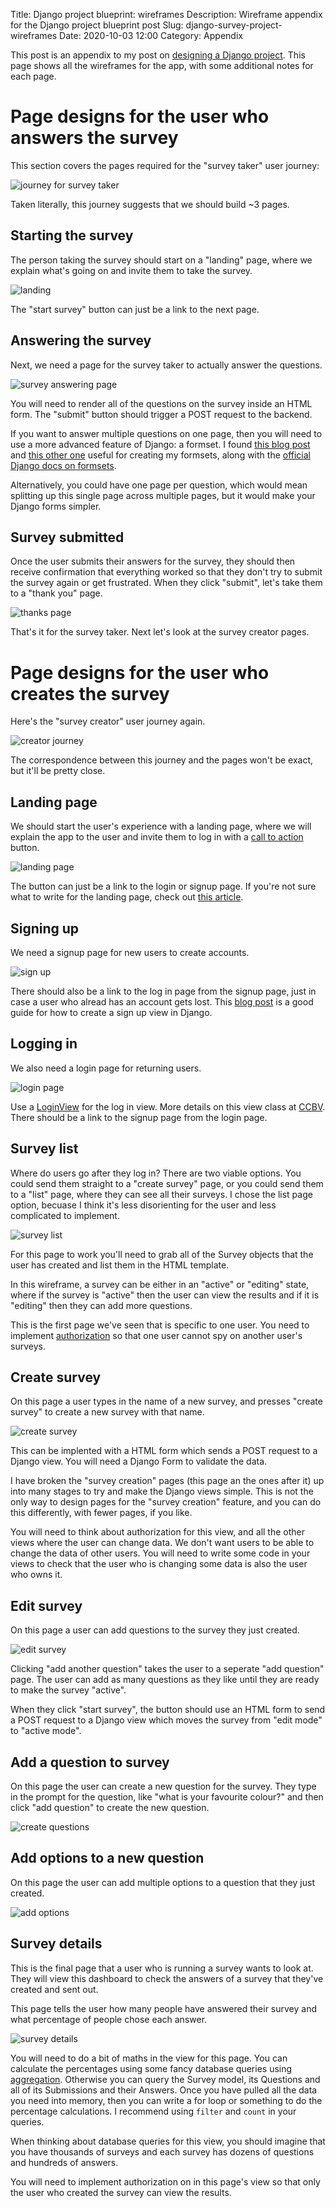 Title: Django project blueprint: wireframes
Description: Wireframe appendix for the Django project blueprint post
Slug: django-survey-project-wireframes
Date: 2020-10-03 12:00
Category: Appendix

This post is an appendix to my post on [designing a Django project]({filename}/survey/django-survey-project.md). This page shows all the wireframes for the app, with some additional notes for each page.

<h1>Page designs for the user who answers the survey</h1>

This section covers the pages required for the "survey taker" user journey:

![journey for survey taker]({attach}/img/survey/journey-taker.png)

Taken literally, this journey suggests that we should build ~3 pages. 

<h2 id="start">Starting the survey</h2>

The person taking the survey should start on a "landing" page, where we explain what's going on and invite them to take the survey.

![landing]({attach}/img/survey/wireframes/page-start.png)

The "start survey" button can just be a link to the next page.

<h2 id="answer">Answering the survey</h2>

Next, we need a page for the survey taker to actually answer the questions.

![survey answering page]({attach}/img/survey/wireframes/page-submit.png)

You will need to render all of the questions on the survey inside an HTML form. The "submit" button should trigger a POST request to the backend. 


If you want to answer multiple questions on one page, then you will need to use a more advanced feature of Django: a formset. I found [this blog post](https://whoisnicoleharris.com/2015/01/06/implementing-django-formsets.html) and [this other one](https://jacobian.org/2010/feb/28/dynamic-form-generation/) useful for creating my formsets, along with the [official Django docs on formsets](https://docs.djangoproject.com/en/3.1/topics/forms/formsets/).

Alternatively, you could have one page per question, which would mean splitting up this single page across multiple pages, but it would make your Django forms simpler.

<h2 id="submit">Survey submitted</h2>

Once the user submits their answers for the survey, they should then receive confirmation that everything worked so that they don't try to submit the survey again or get frustrated. When they click "submit", let's take them to a "thank you" page.

![thanks page]({attach}/img/survey/wireframes/page-thanks.png)

That's it for the survey taker. Next let's look at the survey creator pages.

<h1 >Page designs for the user who creates the survey</h1>

Here's the "survey creator" user journey again.

![creator journey]({attach}/img/survey/journey-creator.png)

The correspondence between this journey and the pages won't be exact, but it'll be pretty close. 

<h2 id="landing">Landing page</h2>

We should start the user's experience with a landing page, where we will explain the app to the user and invite them to log in with a [call to action](https://en.wikipedia.org/wiki/Call_to_action_(marketing)) button.

![landing page]({attach}/img/survey/wireframes/page-landing.png)

The button can just be a link to the login or signup page. If you're not sure what to write for the landing page, check out [this article](https://stackingthebricks.com/how-i-increased-conversion-2-4x-with-better-copywriting/).

<h2 id="signup">Signing up</h2>

We need a signup page for new users to create accounts.

![sign up]({attach}/img/survey/wireframes/page-signup.png)

There should also be a link to the log in page from the signup page, just in case a user who alread has an account gets lost. This [blog post](https://simpleisbetterthancomplex.com/tutorial/2017/02/18/how-to-create-user-sign-up-view.html) is a good guide for how to create a sign up view in Django.

<h2 id="login">Logging in</h2>

We also need a login page for returning users.

![login page]({attach}/img/survey/wireframes/page-login.png)

Use a [LoginView](https://docs.djangoproject.com/en/3.1/topics/auth/default/#django.contrib.auth.views.LoginView) for the log in view. More details on this view class at [CCBV](https://ccbv.co.uk/projects/Django/3.0/django.contrib.auth.views/LoginView/). There should be a link to the signup page from the login page.

<h2 id="list">Survey list</h2>

Where do users go after they log in? There are two viable options. You could send them straight to a "create survey" page, or you could send them to a "list" page, where they can see all their surveys. I chose the list page option, becuase I think it's less disorienting for the user and less complicated to implement.

![survey list]({attach}/img/survey/wireframes/page-list.png)

For this page to work you'll need to grab all of the Survey objects that the user has created and list them in the HTML template. 

In this wireframe, a survey can be either in an "active" or "editing" state, where if the survey is "active" then the user can view the results and if it is "editing" then they can add more questions.

This is the first page we've seen that is specific to one user. You need to implement [authorization](https://en.wikipedia.org/wiki/Authorization) so that one user cannot spy on another user's surveys.

<h2 id="create">Create survey</h2>

On this page a user types in the name of a new survey, and presses "create survey" to create a new survey with that name.

![create survey]({attach}/img/survey/wireframes/page-create.png)

This can be implented with a HTML form which sends a POST request to a Django view. You will need a Django Form to validate the data.

I have broken the "survey creation" pages (this page an the ones after it) up into many stages to try and make the Django views simple. This is not the only way to design pages for the "survey creation" feature, and you can do this differently, with fewer pages, if you like. 

You will need to think about authorization for this view, and all the other views where the user can change data. We don't want users to be able to change the data of other users. You will need to write some code in your views to check that the user who is changing some data is also the user who owns it.

<h2 id="edit">Edit survey</h2>

On this page a user can add questions to the survey they just created. 

![edit survey]({attach}/img/survey/wireframes/page-edit.png)

Clicking "add another question" takes the user to a seperate "add question" page.
The user can add as many questions as they like until they are ready to make the survey "active".

When they click "start survey", the button should use an HTML form to send a POST request to a Django view which moves the survey from "edit mode" to "active mode".

<h2 id="addquestion">Add a question to survey</h2>

On this page the user can create a new question for the survey. They type in the prompt for the question, like "what is your favourite colour?" and then click "add question" to create the new question.

![create questions]({attach}/img/survey/wireframes/page-question-create.png)

<h2 id="addoption">Add options to a new question</h2>

On this page the user can add multiple options to a question that they just created.

![add options]({attach}/img/survey/wireframes/page-option-create.png)

<h2 id="details">Survey details</h2>

This is the final page that a user who is running a survey wants to look at. They will view this dashboard to check the answers of a survey that they've created and sent out.

This page tells the user how many people have answered their survey and what percentage of people chose each answer.

![survey details]({attach}/img/survey/wireframes/page-details.png)

You will need to do a bit of maths in the view for this page. You can calculate the percentages using some fancy database queries using [aggregation](https://docs.djangoproject.com/en/3.1/topics/db/aggregation/). Otherwise you can query the Survey model, its Questions and all of its Submissions and their Answers. Once you have pulled all the data you need into memory, then you can write a for loop or something to do the percentage calculations. I recommend using `filter` and `count` in your queries.

When thinking about database queries for this view, you should imagine that you have thousands of surveys and each survey has dozens of questions and hundreds of answers.

You will need to implement authorization on in this page's view so that only the user who created the survey can view the results.
